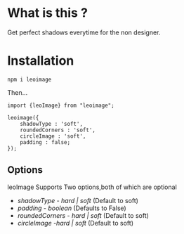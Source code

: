 <!-- @format -->

# What is this ?

Get perfect shadows everytime for the non designer.

# Installation

`npm i leoimage`

Then...

```
import {leoImage} from "leoimage";

leoimage({
    shadowType : 'soft',
    roundedCorners : 'soft',
    circleImage : 'soft',
    padding : false;
});

```

## Options

leoImage Supports Two options,both of which are optional

* *shadowType* - _hard | soft_ (Default to soft)
* *padding* - _boolean_ (Defaults to False) 
* *roundedCorners* - _hard | soft_ (Default to soft)
* *circleImage* -_hard | soft_ (Default to soft)